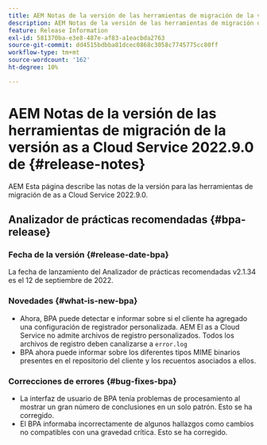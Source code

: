 ```yaml
---
title: AEM Notas de la versión de las herramientas de migración de la versión as a Cloud Service 2022.9.0 de
description: AEM Notas de la versión de las herramientas de migración de la versión as a Cloud Service 2022.9.0 de
feature: Release Information
exl-id: 581370ba-e3e8-487e-af83-a1eacbda2763
source-git-commit: dd4515bdbba81dcec0868c3058c7745775cc80ff
workflow-type: tm+mt
source-wordcount: '162'
ht-degree: 10%

---
```


# AEM Notas de la versión de las herramientas de migración de la versión as a Cloud Service 2022.9.0 de {#release-notes}

AEM Esta página describe las notas de la versión para las herramientas de migración de as a Cloud Service 2022.9.0.

## Analizador de prácticas recomendadas {#bpa-release}

### Fecha de la versión {#release-date-bpa}

La fecha de lanzamiento del Analizador de prácticas recomendadas v2.1.34 es el 12 de septiembre de 2022.

### Novedades {#what-is-new-bpa}

* Ahora, BPA puede detectar e informar sobre si el cliente ha agregado una configuración de registrador personalizada. AEM El as a Cloud Service no admite archivos de registro personalizados. Todos los archivos de registro deben canalizarse a `error.log`
* BPA ahora puede informar sobre los diferentes tipos MIME binarios presentes en el repositorio del cliente y los recuentos asociados a ellos.

### Correcciones de errores {#bug-fixes-bpa}

* La interfaz de usuario de BPA tenía problemas de procesamiento al mostrar un gran número de conclusiones en un solo patrón. Esto se ha corregido.
* El BPA informaba incorrectamente de algunos hallazgos como cambios no compatibles con una gravedad crítica. Esto se ha corregido.
